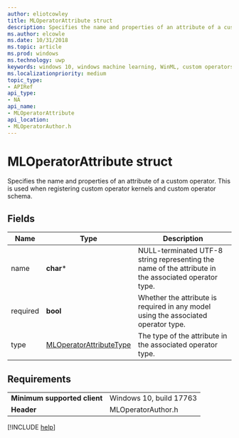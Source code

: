 ```yaml
---
author: eliotcowley
title: MLOperatorAttribute struct
description: Specifies the name and properties of an attribute of a custom operator.
ms.author: elcowle
ms.date: 10/31/2018
ms.topic: article
ms.prod: windows
ms.technology: uwp
keywords: windows 10, windows machine learning, WinML, custom operators, MLOperatorAttribute
ms.localizationpriority: medium
topic_type:
- APIRef
api_type:
- NA
api_name:
- MLOperatorAttribute
api_location:
- MLOperatorAuthor.h
---
```


# MLOperatorAttribute struct

Specifies the name and properties of an attribute of a custom operator. This is used when registering custom operator kernels and custom operator schema.

## Fields

| Name     | Type                    | Description |
|----------|-------------------------|-------------|
| name     | **char***                   | NULL-terminated UTF-8 string representing the name of the attribute in the associated operator type. |
| required | **bool**                    | Whether the attribute is required in any model using the associated operator type. |
| type     | [MLOperatorAttributeType](MLOperatorAttributeType.md) | The type of the attribute in the associated operator type. |

## Requirements

| | |
|-|-|
| **Minimum supported client** | Windows 10, build 17763 |
| **Header** | MLOperatorAuthor.h |

[!INCLUDE [help](../includes/get-help.md)]
